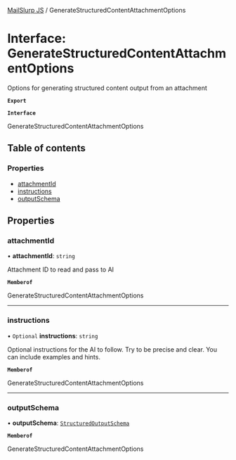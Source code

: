 [MailSlurp JS](../README.md) / GenerateStructuredContentAttachmentOptions

# Interface: GenerateStructuredContentAttachmentOptions

Options for generating structured content output from an attachment

**`Export`**

**`Interface`**

GenerateStructuredContentAttachmentOptions

## Table of contents

### Properties

- [attachmentId](GenerateStructuredContentAttachmentOptions.md#attachmentid)
- [instructions](GenerateStructuredContentAttachmentOptions.md#instructions)
- [outputSchema](GenerateStructuredContentAttachmentOptions.md#outputschema)

## Properties

### attachmentId

• **attachmentId**: `string`

Attachment ID to read and pass to AI

**`Memberof`**

GenerateStructuredContentAttachmentOptions

___

### instructions

• `Optional` **instructions**: `string`

Optional instructions for the AI to follow. Try to be precise and clear. You can include examples and hints.

**`Memberof`**

GenerateStructuredContentAttachmentOptions

___

### outputSchema

• **outputSchema**: [`StructuredOutputSchema`](StructuredOutputSchema.md)

**`Memberof`**

GenerateStructuredContentAttachmentOptions
